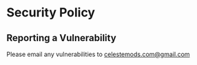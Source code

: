 # Security Policy

## Reporting a Vulnerability

Please email any vulnerabilities to celestemods.com@gmail.com
